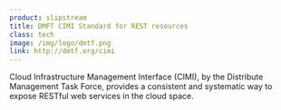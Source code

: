 ```yaml
---
product: slipstream
title: DMFT CIMI Standard for REST resources
class: tech
image: /img/logo/dmtf.png
link: http://dmtf.org/cimi
---
```


Cloud Infrastructure Management Interface (CIMI), by the Distribute Management Task Force, provides a consistent and systematic way to expose RESTful web services in the cloud space.
